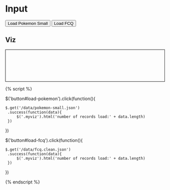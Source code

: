 # Input

<button id="load-pokemon">Load Pokemon Small</button>
<button id="load-fcq">Load FCQ</button>

## Viz

<div class="myviz" style="width:100%; height:100px; border: 1px black solid;">
</div>

{% script %}

$('button#load-pokemon').click(function(){    

    $.get('/data/pokemon-small.json')
     .success(function(data){
         $('.myviz').html('number of records load:' + data.length)
     })
})

$('button#load-fcq').click(function(){    

    $.get('/data/fcq.clean.json')
     .success(function(data){
         $('.myviz').html('number of records load:' + data.length)
     })
})

{% endscript %}
